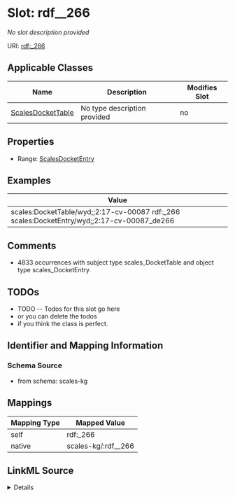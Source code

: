 

# Slot: rdf__266


_No slot description provided_





URI: [rdf:_266](http://www.w3.org/1999/02/22-rdf-syntax-ns#_266)



<!-- no inheritance hierarchy -->





## Applicable Classes

| Name | Description | Modifies Slot |
| --- | --- | --- |
| [ScalesDocketTable](../classes/ScalesDocketTable.md) | No type description provided |  no  |







## Properties

* Range: [ScalesDocketEntry](../classes/ScalesDocketEntry.md)






## Examples

| Value |
| --- |
| scales:DocketTable/wyd;;2:17-cv-00087 rdf:_266 scales:DocketEntry/wyd;;2:17-cv-00087_de266 |

## Comments

* 4833 occurrences with subject type scales_DocketTable and object type scales_DocketEntry.

## TODOs

* TODO -- Todos for this slot go here
* or you can delete the todos
* if you think the class is perfect.

## Identifier and Mapping Information







### Schema Source


* from schema: scales-kg




## Mappings

| Mapping Type | Mapped Value |
| ---  | ---  |
| self | rdf:_266 |
| native | scales-kg/:rdf__266 |




## LinkML Source

<details>
```yaml
name: rdf__266
description: No slot description provided
todos:
- TODO -- Todos for this slot go here
- or you can delete the todos
- if you think the class is perfect.
comments:
- 4833 occurrences with subject type scales_DocketTable and object type scales_DocketEntry.
examples:
- value: scales:DocketTable/wyd;;2:17-cv-00087 rdf:_266 scales:DocketEntry/wyd;;2:17-cv-00087_de266
from_schema: scales-kg
rank: 1000
slot_uri: rdf:_266
alias: rdf__266
domain_of:
- scales_DocketTable
range: scales_DocketEntry

```
</details>